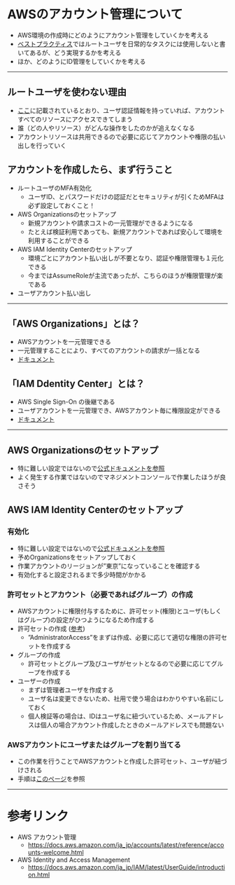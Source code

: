 # AWSのアカウント管理について
- AWS環境の作成時にどのようにアカウント管理をしていくかを考える
- [ベストプラクティス](https://docs.aws.amazon.com/ja_jp/IAM/latest/UserGuide/best-practices.html)ではルートユーザを日常的なタスクには使用しないと書いてあるが、どう実現するかを考える
- ほか、どのようにID管理をしていくかを考える

---
## ルートユーザを使わない理由
- [ここ](https://docs.aws.amazon.com/ja_jp/accounts/latest/reference/root-user.html)に記載されているとおり、ユーザ認証情報を持っていれば、アカウントすべてのリソースにアクセスできてしまう
- 誰（どの人やリソース）がどんな操作をしたのかが追えなくなる
- アカウントリソースは共用できるので必要に応じてアカウントや権限の払い出しを行っていく

## アカウントを作成したら、まず行うこと
- ルートユーザのMFA有効化
   - ユーザID、とパスワードだけの認証だとセキュリティが引くためMFAは必ず設定しておくこと！
- AWS Organizationsのセットアップ
   - 新規アカウントや請求コストの一元管理ができるようになる
   - たとえば検証利用であっても、新規アカウントであれば安心して環境を利用することができる
- AWS IAM Identity Centerのセットアップ
   - 環境ごとにアカウント払い出しが不要となり、認証や権限管理も１元化できる
   - 今まではAssumeRoleが主流であったが、こちらのほうが権限管理が楽である
- ユーザアカウント払い出し

---
## 「AWS Organizations」とは？
- AWSアカウントを一元管理できる
- 一元管理することにより、すべてのアカウントの請求が一括となる
- [ドキュメント](https://docs.aws.amazon.com/ja_jp/organizations/latest/userguide/orgs_introduction.html)

## 「IAM Ddentity Center」とは？
- AWS Single Sign-On の後継である
- ユーザアカウントを一元管理でき、AWSアカウント毎に権限設定ができる
- [ドキュメント](https://docs.aws.amazon.com/ja_jp/singlesignon/latest/userguide/what-is.html)


---
## AWS Organizationsのセットアップ
- 特に難しい設定ではないので[公式ドキュメントを参照](https://docs.aws.amazon.com/ja_jp/organizations/latest/userguide/orgs_manage_org_create.html)
- よく発生する作業ではないのでマネジメントコンソールで作業したほうが良さそう

## AWS IAM Identity Centerのセットアップ
### 有効化
- 特に難しい設定ではないので[公式ドキュメントを参照](https://docs.aws.amazon.com/ja_jp/singlesignon/latest/userguide/get-started-enable-identity-center.html)
- 予めOrganizationsをセットアップしておく
- 作業アカウントのリージョンが”東京”になっていることを確認する
- 有効化すると設定されるまで多少時間がかかる
### 許可セットとアカウント（必要であればグループ）の作成
- AWSアカウントに権限付与するために、許可セット(権限)とユーザ(もしくはグループ)の設定がひつようになるため作成する
- 許可セットの作成 ([参考](https://docs.aws.amazon.com/ja_jp/singlesignon/latest/userguide/get-started-create-an-administrative-permission-set.html))
   - ”AdministratorAccess”をまずは作成、必要に応じて適切な権限の許可セットを作成する
- グループの作成
   - 許可セットとグループ及びユーザがセットとなるので必要に応じてグループを作成する
- ユーザーの作成
   - まずは管理者ユーザを作成する
   - ユーザ名は変更できないため、社用で使う場合はわかりやすい名前にしておく
   - 個人検証等の場合は、IDはユーザ名に紐づいているため、メールアドレスは個人の場合アカウント作成したときのメールアドレスでも問題ない
### AWSアカウントにユーザまたはグループを割り当てる
- この作業を行うことでAWSアカウントと作成した許可セット、ユーザが紐づけされる
- 手順は[このページ](https://docs.aws.amazon.com/ja_jp/singlesignon/latest/userguide/get-started-assign-account-access-admin-user.html)を参照


---
# 参考リンク
- AWS アカウント管理
  - https://docs.aws.amazon.com/ja_jp/accounts/latest/reference/accounts-welcome.html
- AWS Identity and Access Management
  - https://docs.aws.amazon.com/ja_jp/IAM/latest/UserGuide/introduction.html



